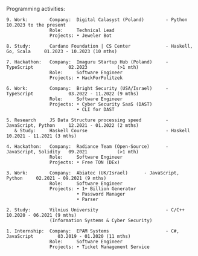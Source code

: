 Programming activities:

```
9. Work:        Company:  Digital Calasyst (Poland)        - Python                 10.2023 to the present
                Role:     Technical Lead
                Projects: • Jeweler Bot

8. Study:       Cardano Foundation | CS Center             - Haskell, Go, Scala     01.2023 - 10.2023 (10 mths)

7. Hackathon:   Company:  Imaguru Startup Hub (Poland)     - TypeScript             02.2023           (>1 mth)
                Role:     Software Engineer
                Projects: • HackForPolitzek

6. Work:        Company:  Bright Security (USA/Israel)     - TypeScript             03.2022 - 11.2022 (9 mths)
                Role:     Software Engineer
                Projects: • Cyber Security SaaS (DAST)
                          • CLI for DAST

5. Research     JS Data Structure processing speed         - JavaScript, Python     12.2021 - 01.2022 (2 mths)
   & Study:     Haskell Course                             - Haskell                10.2021 - 11.2021 (3 mths)

4. Hackathon:   Company:  Radiance Team (Open-Source)      - JavaScript, Solidity   09.2021           (>1 mth)
                Role:     Software Engineer
                Projects: • Free TON (DEx)

3. Work:        Company:  Abiatec (UK/Israel)      - JavaScript, Python     02.2021 - 09.2021 (9 mths)
                Role:     Software Engineer
                Projects: • 1+ Billion Generator
                          • Password Manager
                          • Parser

2. Study:       Vilnius University                         - C/C++                  10.2020 - 06.2021 (9 mths)
                (Information Systems & Cyber Security)

1. Internship:  Company:  EPAM Systems                     - C#, JavaScript         03.2019 - 01.2020 (11 mths)
                Role:     Software Engineer
                Projects: • Ticket Management Service
```

<!--
**lenchevskii/lenchevskii** is a ✨ _special_ ✨ repository because its `README.md` (this file) appears on your GitHub profile.

Here are some ideas to get you started:

- 🔭 I’m currently working on ...
- 🌱 I’m currently learning ...
- 👯 I’m looking to collaborate on ...
- 🤔 I’m looking for help with ...
- 💬 Ask me about ...
- 📫 How to reach me: ...
- 😄 Pronouns: ...
- ⚡ Fun fact: ...
-->
